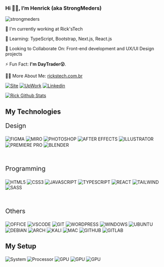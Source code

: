 ### Hi 👋🏻, I’m Henrick (aka StrongMeders)

<p align="left"> <img src="https://komarev.com/ghpvc/?username=strongmeders&label=Profile%20views&color=76d2e5&style=flat" alt="strongmeders" /></p>

📝 I'm currently working at Rick'sTech

🌱 Learning: TypeScript, Bootstrap, Next.js, React.js

👯 Looking to Collaborate On: Front-end development and UX/UI Design projects

⚡ Fun Fact: <strong>I'm DayTrader😮</strong>.

👨‍💻 More About Me: <a href="https://rickstech.com.br">rickstech.com.br</a>

[![Site](https://img.shields.io/website?label=rickstech.com.br&style=for-the-badge&url=https://rickstech.com.br/)](https://rickstech.com.br)
[![UpWork](https://img.shields.io/badge/UpWork-6FDA44?style=for-the-badge&logo=Upwork&logoColor=white)](https://www.upwork.com/freelancers/~01a6800e7b877d7385?mp_source=share)
[![Linkedin](https://img.shields.io/badge/LinkedIn-0077B5?style=for-the-badge&logo=linkedin&logoColor=white)](https://linkedin.com/in/eduardohenricklopesmacedo)

[![Rick Github Stats](https://github-readme-stats.vercel.app/api/top-langs/?username=strongmeders&theme=dark&hide_border=true&locale=en&layout=compact&bg_color=151b23)](https://github.com/StrongMeders)

## My Technologies
<div>
<p style="font-size:20px">Design</p>
  <img align="center" alt="FIGMA" src="https://img.shields.io/badge/Figma-F24E1E?style=for-the-badge&logo=figma&logoColor=white">
  <img align="center" alt="MIRO" src="https://img.shields.io/badge/Miro-050038?style=for-the-badge&logo=Miro&logoColor=white">
  <img align="center" alt="PHOTOSHOP" src="https://img.shields.io/badge/Adobe%20Photoshop-31A8FF?style=for-the-badge&logo=Adobe%20Photoshop&logoColor=black">
  <img align="center" alt="AFTER EFFECTS" src="https://img.shields.io/badge/Adobe%20after%20affects-CF96FD?style=for-the-badge&logo=Adobe%20after%20effects&logoColor=393665">
  <img align="center" alt="ILLUSTRATOR" src="https://img.shields.io/badge/Adobe%20Illustrator-FF9A00?style=for-the-badge&logo=adobe%20illustrator&logoColor=white">
  <img align="center" alt="PREMIERE PRO" src="https://img.shields.io/badge/Adobe%20Premiere%20Pro-9999FF?style=for-the-badge&logo=Adobe%20Premiere%20Pro&logoColor=white">
  <img align="center" alt="BLENDER" src="https://img.shields.io/badge/blender-%23F5792A.svg?style=for-the-badge&logo=blender&logoColor=white">
  </br>
  </br>
  </br>
<p style="font-size:20px">Programming</p>
  <img align="center" alt="HTML5" src="https://img.shields.io/badge/HTML5-E34F26?style=for-the-badge&logo=html5&logoColor=white">
  <img align="center" alt="CSS3" src="https://img.shields.io/badge/CSS3-1572B6?style=for-the-badge&logo=css3&logoColor=white">
  <img align="center" alt="JAVASCRIPT" src="https://img.shields.io/badge/JavaScript-323330?style=for-the-badge&logo=javascript&logoColor=F7DF1E">
  <img align="center" alt="TYPESCRIPT" src="https://img.shields.io/badge/TypeScript-007ACC?style=for-the-badge&logo=typescript&logoColor=white">
  <img align="center" alt="REACT" src="https://img.shields.io/badge/React-20232A?style=for-the-badge&logo=react&logoColor=61DAFB">
  <img align="center" alt="TAILWIND" src="https://img.shields.io/badge/Tailwind_CSS-38B2AC?style=for-the-badge&logo=tailwind-css&logoColor=white">
  <img align="center" alt="SASS" src="https://img.shields.io/badge/next.js-000000?style=for-the-badge&logo=nextdotjs&logoColor=white">
  </br>
  </br>
  </br>
<p style="font-size:20px">Others</p>
  <img align="center" alt="OFFICE" src="https://img.shields.io/badge/Microsoft_Office-D83B01?style=for-the-badge&logo=microsoft-office&logoColor=whit"> 
  <img align="center" alt="VSCODE" src="https://img.shields.io/badge/Visual_Studio_Code-0078D4?style=for-the-badge&logo=visual%20studio%20code&logoColor=white">
  <img align="center" alt="GIT" src="https://img.shields.io/badge/GIT-E44C30?style=for-the-badge&logo=git&logoColor=white">
  <img align="center" alt="WORDPRESS" src="https://img.shields.io/badge/Wordpress-21759B?style=for-the-badge&logo=wordpress&logoColor=white">
  <img align="center" alt="WINDOWS" src="https://img.shields.io/badge/Windows-0078D6?style=for-the-badge&logo=windows&logoColor=white">
  <img align="center" alt="UBUNTU" src="https://img.shields.io/badge/Ubuntu-E95420?style=for-the-badge&logo=ubuntu&logoColor=white">
  <img align="center" alt="DEBIAN" src="https://img.shields.io/badge/Debian-A81D33?style=for-the-badge&logo=debian&logoColor=white">
  <img align="center" alt="ARCH" src="https://img.shields.io/badge/Arch_Linux-1793D1?style=for-the-badge&logo=arch-linux&logoColor=white">
  <img align="center" alt="KALI" src="https://img.shields.io/badge/Kali_Linux-557C94?style=for-the-badge&logo=kali-linux&logoColor=white">
  <img align="center" alt="MAC" src="https://img.shields.io/badge/mac%20os-000000?style=for-the-badge&logo=apple&logoColor=white">
  <img align="center" alt="GITHUB" src="https://img.shields.io/badge/GitHub-100000?style=for-the-badge&logo=github&logoColor=white">
  <img align="center" alt="GITLAB" src="https://img.shields.io/badge/GitLab-330F63?style=for-the-badge&logo=gitlab&logoColor=white">
  
  ## My Setup
  
  <img align="center" alt="System" src="https://img.shields.io/badge/Windows 11-Pro-0078D6?style=for-the-badge&logo=windows&logoColor=white">
  <img align="center" alt="Processor" src="https://img.shields.io/badge/AMD-Ryzen_7_5700X-ED1C24?style=for-the-badge&logo=amd&logoColor=white">
  <img align="center" alt="GPU" src="https://img.shields.io/badge/NVIDIA-RTX4060-76B900?style=for-the-badge&logo=nvidia&logoColor=white">
  <img align="center" alt="GPU" src="https://img.shields.io/badge/RAM- 50GB Asgard Valkyrie v5-76B900?style=for-the-badge&color=ff2424">
  <img align="center" alt="GPU" src="https://img.shields.io/badge/SSD-1TB 4500Mb/s NVME-76B900?style=for-the-badge">
</div>


